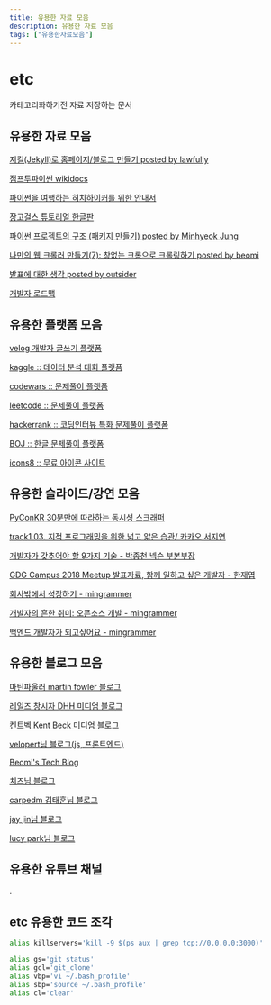 ```yaml
---
title: 유용한 자료 모음
description: 유용한 자료 모음
tags: ["유용한자료모음"]
---
```

# etc

카테고리화하기전 자료 저장하는 문서

## 유용한 자료 모음

[지킬(Jekyll)로 홈페이지/블로그 만들기 posted by lawfully](http://lawfully.kr/smart/jekyll.html#%EC%84%B1%EC%A7%88-%EA%B8%89%ED%95%9C-%EC%82%AC%EB%9E%8C%EC%9D%84-%EC%9C%84%ED%95%9C-%EC%9A%94%EC%95%BD)

[점프투파이썬 wikidocs](https://wikidocs.net/book/1)

[파이썬을 여행하는 히치하이커를 위한 안내서](https://python-guide-kr.readthedocs.io/ko/latest/)

[장고걸스 튜토리얼 한글판](https://tutorial.djangogirls.org/ko/)

[파이썬 프로젝트의 구조 (패키지 만들기) posted by Minhyeok Jung](https://www.holaxprogramming.com/2017/06/28/python-project-structures/)

[나만의 웹 크롤러 만들기(7): 창없는 크롬으로 크롤링하기 posted by beomi](https://beomi.github.io/2017/09/28/HowToMakeWebCrawler-Headless-Chrome/)

[발표에 대한 생각 posted by outsider](https://blog.outsider.ne.kr/994)

[개발자 로드맵](https://github.com/kamranahmedse/developer-roadmap)

## 유용한 플랫폼 모음

[velog 개발자 글쓰기 플랫폼](https://velog.io/)

[kaggle :: 데이터 분석 대회 플랫폼](https://www.kaggle.com/)

[codewars :: 문제풀이 플랫폼](https://www.codewars.com/)

[leetcode :: 문제풀이 플랫폼](https://leetcode.com/problemset/all/)

[hackerrank :: 코딩인터뷰 특화 문제풀이 플랫폼](https://www.hackerrank.com/dashboard)

[BOJ :: 한글 문제풀이 플랫폼](https://www.acmicpc.net/)

[icons8 :: 무료 아이콘 사이트](https://icons8.com/)

## 유용한 슬라이드/강연 모음

[PyConKR 30분만에 따라하는 동시성 스크래퍼](https://www.slideshare.net/cornchz/pyconkr-2014-30?qid=cc4f273b-1589-4783-b823-08437be01f77&v=&b=&from_search=29)

[track1 03. 지적 프로그래밍을 위한 넓고 얇은 습관/ 카카오 서지연](https://www.youtube.com/watch?v=aP9mhLBJMLw)

[ 개발자가 갖추어야 할 9가지 기술 - 박종천 넥슨 부본부장 ](https://www.youtube.com/watch?v=fHyTA-UIcqs)

[GDG Campus 2018 Meetup 발표자료, 함께 일하고 싶은 개발자 - 한재엽](https://speakerdeck.com/jaeyeophan/gdg-campus-2018-meetup-balpyojaryo-hamgge-ilhago-sipeun-gaebalja)

[회사밖에서 성장하기 - mingrammer](https://speakerdeck.com/mingrammer/hoesa-baggeseo-seongjanghagi)

[개발자의 흔한 취미: 오픈소스 개발 - mingrammer](https://speakerdeck.com/mingrammer/gaebaljayi-heunhan-cwimi-opeunsoseu-gaebal)

[백엔드 개발자가 되고싶어요 - mingrammer](https://speakerdeck.com/mingrammer/become-a-backend-developer)

## 유용한 블로그 모음

[마틴파울러 martin fowler 블로그](https://martinfowler.com/)

[레일즈 창시자 DHH 미디엄 블로그 ](https://medium.com/@dhh)

[켄트벡 Kent Beck 미디엄 블로그](https://medium.com/@kentbeck_7670)

[velopert님 블로그(js, 프론트엔드)](https://velopert.com/)

[Beomi's Tech Blog](https://beomi.github.io/)

[치즈님 블로그](http://jiyeonseo.github.io/)

[carpedm 김태훈님 블로그](http://carpedm20.blogspot.com)

[jay jin님 블로그](https://milooy.wordpress.com/)

[lucy park님 블로그](https://www.lucypark.kr)

## 유용한 유튜브 채널

.

## etc 유용한 코드 조각

```bash
alias killservers='kill -9 $(ps aux | grep tcp://0.0.0.0:3000)'
```

```bash
alias gs='git status'
alias gcl='git_clone'
alias vbp='vi ~/.bash_profile'
alias sbp='source ~/.bash_profile'
alias cl='clear'
```
